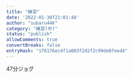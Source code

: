 ```yaml
---
title: "練習"
date: '2022-01-30T21:01:48'
author: "subaru44k"
category: "練習(中)"
status: "publish"
allowComments: true
convertBreaks: false
entryHash: "176176ec4f1a003f2d2f2c99de0feed4"
---
```

47分ジョグ
